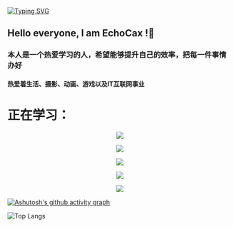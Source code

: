 [![Typing SVG](https://readme-typing-svg.demolab.com?font=Long+Cang&weight=500&size=30&pause=1000&center=true&vCenter=true&width=444&height=73&lines=%E5%B8%8C%E6%9C%9B%E4%BD%A0%E8%83%BD%E5%9C%A8%E8%87%AA%E5%B7%B1%E7%9A%84%E8%B7%AF%E4%B8%8A%E5%8E%BB%E5%A5%8B%E6%96%97%EF%BC%81)](https://git.io/typing-svg)

## Hello everyone, I am EchoCax !👋
### 本人是一个热爱学习的人，希望能够提升自己的效率，把每一件事情办好
#### 热爱着生活、摄影、动画、游戏以及IT互联网事业

<h1>正在学习：</h1>
<p align="center">
  <a href="https://skillicons.dev">
    <img src="https://skillicons.dev/icons?i=c,cs,cpp,java,html,css,js,ts,qt,py,go" />
  </a>
</p>
<p align="center">
  <a href="https://skillicons.dev">
    <img src="https://skillicons.dev/icons?i=clion,webstorm,rider,idea,pycharm,visualstudio,vscode," />
  </a>
</p>

<p align="center">
  <a href="https://skillicons.dev">
    <img src="https://skillicons.dev/icons?i=cmake,docker,github,git,gitlab,mysql,redis,nginx" />
  </a>
</p>
<!--游戏开发-->
<p align="center">
  <a href="https://skillicons.dev">
    <img src="https://skillicons.dev/icons?i=unity,unreal,godot,blender,au,ae,pr,ai," />
  </a>
</p>
<p align="center">
  <a href="https://skillicons.dev">
    <img src="https://skillicons.dev/icons?i=linux,windows" />
  </a>
</p>

[![Ashutosh's github activity graph](https://github-readme-activity-graph.vercel.app/graph?username=EchoCax&bg_color=ccb9f9&color=210908&line=ce78ce&point=e85959&area=true&hide_border=true)](https://github.com/ashutosh00710/github-readme-activity-graph)

![Top Langs](https://github-readme-stats.vercel.app/api/top-langs/?username=EchoCax&layout=compact&theme=tokyonight)
